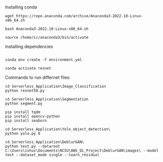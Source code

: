 
Installing conda

```
wget https://repo.anaconda.com/archive/Anaconda3-2022.10-Linux-x86_64.sh

bash Anaconda3-2022.10-Linux-x86_64.sh 
 
source /home/cc/anaconda3/bin/activate
```

Installing dependencies

```

conda env create -f environment.yml 

conda activate resnet
```

Commands to run differnet files:

```
cd Serverless_Application\Image_Classification
python resnet50.py

```


```
cd Serverless_Application\Segmentation
python segment.py
```

```
pip install tqdm
pip install opencv-python
pip install seaborn

cd Serverless_Application\Yolo_object_detection\
python yolo.py 0

```

```
cd Serverless_Application\DeblurGAN\
python test.py --dataroot C:\Users\ishus\Documents\NCSU\AWS_DL_Project\DeblurGAN\images\ --model test --dataset_mode single --learn_residual 
